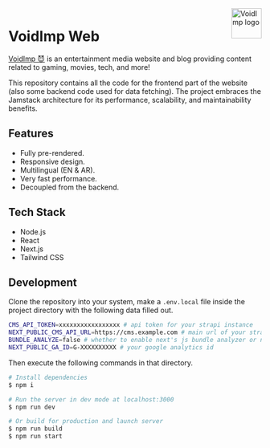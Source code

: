 <a href="https://www.voidimp.com/">
  <picture>
    <source media="(prefers-color-scheme: dark)" srcset="https://www.voidimp.com/logos/voidimp-logo-word-dark-512w.png">
    <img src="https://www.voidimp.com/logos/voidimp-logo-word-light-512w.png" alt="VoidImp logo" title="VoidImp" align="right" height="60">
  </picture>
</a>

# VoidImp Web

[VoidImp 😈](https://www.voidimp.com/) is an entertainment media website and blog providing content related to gaming, movies, tech, and more!

This repository contains all the code for the frontend part of the website (also some backend code used for data fetching). The project embraces the Jamstack architecture for its performance, scalability, and maintainability benefits.

## Features

- Fully pre-rendered.
- Responsive design.
- Multilingual (EN & AR).
- Very fast performance.
- Decoupled from the backend.

## Tech Stack

- Node.js
- React
- Next.js
- Tailwind CSS

## Development

Clone the repository into your system, make a `.env.local` file inside the project directory with the following data filled out.

```sh
CMS_API_TOKEN=xxxxxxxxxxxxxxxxx # api token for your strapi instance
NEXT_PUBLIC_CMS_API_URL=https://cms.example.com # main url of your strapi instance
BUNDLE_ANALYZE=false # whether to enable next's js bundle analyzer or not
NEXT_PUBLIC_GA_ID=G-XXXXXXXXXX # your google analytics id
```

Then execute the following commands in that directory.

```sh
# Install dependencies
$ npm i

# Run the server in dev mode at localhost:3000
$ npm run dev

# Or build for production and launch server
$ npm run build
$ npm run start
```
